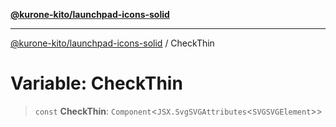 [**@kurone-kito/launchpad-icons-solid**](../README.md)

***

[@kurone-kito/launchpad-icons-solid](../globals.md) / CheckThin

# Variable: CheckThin

> `const` **CheckThin**: `Component`\<`JSX.SvgSVGAttributes`\<`SVGSVGElement`\>\>
